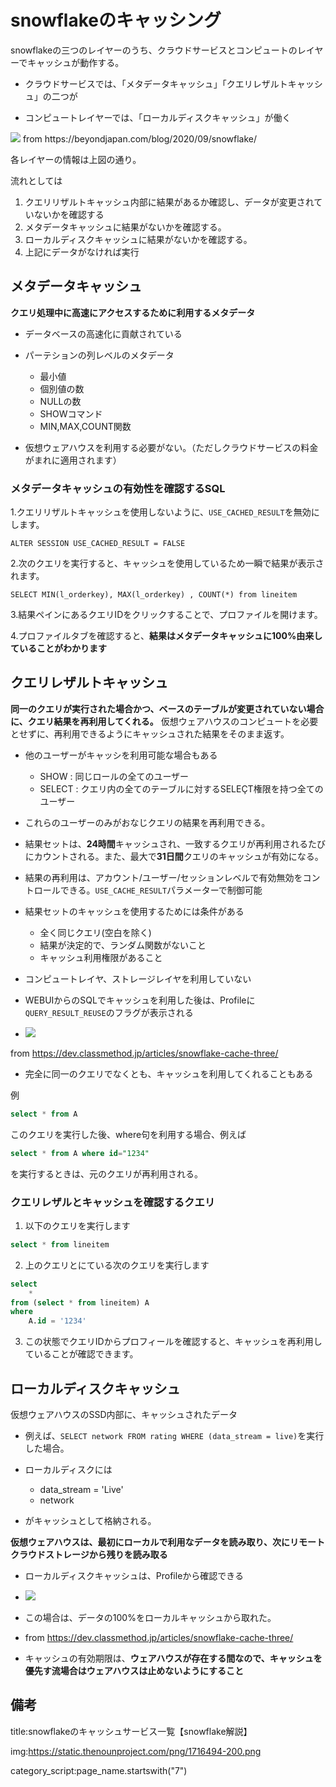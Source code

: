 


# snowflakeのキャッシング

snowflakeの三つのレイヤーのうち、クラウドサービスとコンピュートのレイヤーでキャッシュが動作する。

- クラウドサービスでは、「メタデータキャッシュ」「クエリレザルトキャッシュ」の二つが

- コンピュートレイヤーでは、「ローカルディスクキャッシュ」が働く

<img src="https://beyondjapan.com/cms/wp-content/uploads/2020/09/Snowflake_%E3%82%A2%E3%83%BC%E3%82%AD%E3%83%86%E3%82%AF%E3%83%81%E3%83%A3.png">
from https://beyondjapan.com/blog/2020/09/snowflake/

各レイヤーの情報は上図の通り。

流れとしては

1. クエリリザルトキャッシュ内部に結果があるか確認し、データが変更されていないかを確認する
2. メタデータキャッシュに結果がないかを確認する。
3. ローカルディスクキャッシュに結果がないかを確認する。
4. 上記にデータがなければ実行

## メタデータキャッシュ

**クエリ処理中に高速にアクセスするために利用するメタデータ**

- データベースの高速化に貢献されている

- パーテションの列レベルのメタデータ
  - 最小値
  - 個別値の数
  - NULLの数
  - SHOWコマンド
  - MIN,MAX,COUNT関数
 
- 仮想ウェアハウスを利用する必要がない。（ただしクラウドサービスの料金がまれに適用されます）


### メタデータキャッシュの有効性を確認するSQL

1.クエリリザルトキャッシュを使用しないように、`USE_CACHED_RESULT`を無効にします。

`ALTER SESSION USE_CACHED_RESULT = FALSE`

2.次のクエリを実行すると、キャッシュを使用しているため一瞬で結果が表示されます。

`SELECT MIN(l_orderkey), MAX(l_orderkey) , COUNT(*) from lineitem`

3.結果ペインにあるクエリIDをクリックすることで、プロファイルを開けます。

4.プロファイルタブを確認すると、**結果はメタデータキャッシュに100%由来していることがわかります**




## クエリレザルトキャッシュ

**同一のクエリが実行された場合かつ、ベースのテーブルが変更されていない場合に、クエリ結果を再利用してくれる。** 仮想ウェアハウスのコンピュートを必要とせずに、再利用できるようにキャッシュされた結果をそのまま返す。

- 他のユーザーがキャッシを利用可能な場合もある
  - SHOW : 同じロールの全てのユーザー
  - SELECT : クエリ内の全てのテーブルに対するSELEÇT権限を持つ全てのユーザー
- これらのユーザーのみがおなじクエリの結果を再利用できる。

- 結果セットは、**24時間**キャッシュされ、一致するクエリが再利用されるたびにカウントされる。また、最大で**31日間**クエリのキャッシュが有効になる。

- 結果の再利用は、アカウント/ユーザー/セッションレベルで有効無効をコントロールできる。`USE_CACHE_RESULT`パラメーターで制御可能

- 結果セットのキャッシュを使用するためには条件がある
  - 全く同じクエリ(空白を除く)
  - 結果が決定的で、ランダム関数がないこと
  - キャッシュ利用権限があること

- コンピュートレイヤ、ストレージレイヤを利用していない

-  WEBUIからのSQLでキャッシュを利用した後は、Profileに`QUERY_RESULT_REUSE`のフラグが表示される

- <img src="https://d1tlzifd8jdoy4.cloudfront.net/wp-content/uploads/2020/01/2020-01-20_17h35_48.png">
from https://dev.classmethod.jp/articles/snowflake-cache-three/

- 完全に同一のクエリでなくとも、キャッシュを利用してくれることもある

例
```sql
select * from A
```
このクエリを実行した後、where句を利用する場合、例えば

```sql
select * from A where id="1234"
```

を実行するときは、元のクエリが再利用される。


### クエリレザルとキャッシュを確認するクエリ

1. 以下のクエリを実行します

```sql
select * from lineitem
```

2. 上のクエリとにている次のクエリを実行します

```sql
select
    *
from (select * from lineitem) A
where
    A.id = '1234'
```

3. この状態でクエリIDからプロフィールを確認すると、キャッシュを再利用していることが確認できます。



## ローカルディスクキャッシュ

仮想ウェアハウスのSSD内部に、キャッシュされたデータ

- 例えば、`SELECT network FROM rating WHERE (data_stream = live)`を実行した場合。

- ローカルディスクには
   - data_stream = 'Live'
   - network
- がキャッシュとして格納される。

**仮想ウェアハウスは、最初にローカルで利用なデータを読み取り、次にリモートクラウドストレージから残りを読み取る**

- ローカルディスクキャッシュは、Profileから確認できる

- <img src="https://d1tlzifd8jdoy4.cloudfront.net/wp-content/uploads/2020/01/dc2.png">

- この場合は、データの100%をローカルキャッシュから取れた。

- from https://dev.classmethod.jp/articles/snowflake-cache-three/


- キャッシュの有効期限は、**ウェアハウスが存在する間なので、キャッシュを優先す流場合はウェアハウスは止めないようにすること**




## 備考

title:snowflakeのキャッシュサービス一覧【snowflake解説】

img:https://static.thenounproject.com/png/1716494-200.png

category_script:page_name.startswith("7")

